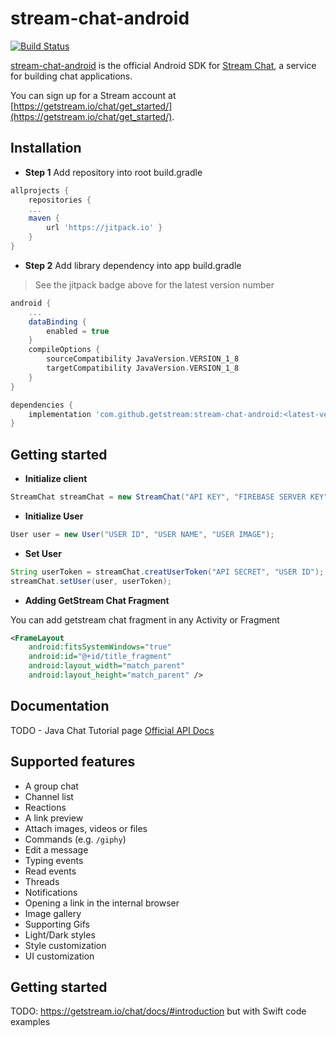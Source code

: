 # stream-chat-android

[![Build Status](https://travis-ci.com/GetStream/stream-chat-android.svg?branch=master)](https://travis-ci.com/GetStream/stream-chat-android)

[stream-chat-android](https://github.com/GetStream/stream-chat-android) is the official Android SDK for [Stream Chat](https://getstream.io/chat), a service for building chat applications.

You can sign up for a Stream account at [https://getstream.io/chat/get_started/](https://getstream.io/chat/get_started/).

## Installation

- **Step 1** Add repository into root build.gradle

~~~gradle
allprojects {
    repositories {
    ...
    maven {
        url 'https://jitpack.io' }
    }
}
~~~

- **Step 2** Add library dependency into app build.gradle

> See the jitpack badge above for the latest version number

~~~gradle
android {
    ...
    dataBinding {
        enabled = true
    }
    compileOptions {
        sourceCompatibility JavaVersion.VERSION_1_8
        targetCompatibility JavaVersion.VERSION_1_8
    }
}

dependencies {
    implementation 'com.github.getstream:stream-chat-android:<latest-version>'
}
~~~

## Getting started

- **Initialize client**

~~~java
StreamChat streamChat = new StreamChat("API KEY", "FIREBASE SERVER KEY");
~~~

- **Initialize User**

~~~java
User user = new User("USER ID", "USER NAME", "USER IMAGE");
~~~

- **Set User**

~~~java
String userToken = streamChat.creatUserToken("API SECRET", "USER ID");
streamChat.setUser(user, userToken);
~~~

- **Adding GetStream Chat Fragment**

You can add getstream chat fragment in any Activity or Fragment

~~~xml
<FrameLayout
    android:fitsSystemWindows="true"
    android:id="@+id/title_fragment"
    android:layout_width="match_parent"
    android:layout_height="match_parent" />	
~~~

## Documentation

TODO - Java Chat Tutorial page
[Official API Docs](https://getstream.io/chat/docs)

## Supported features

- A group chat
- Channel list
- Reactions
- A link preview
- Attach images, videos or files
- Commands (e.g. `/giphy`)
- Edit a message
- Typing events
- Read events
- Threads
- Notifications
- Opening a link in the internal browser
- Image gallery
- Supporting Gifs
- Light/Dark styles
- Style customization
- UI customization

## Getting started


TODO: https://getstream.io/chat/docs/#introduction but with Swift code examples
